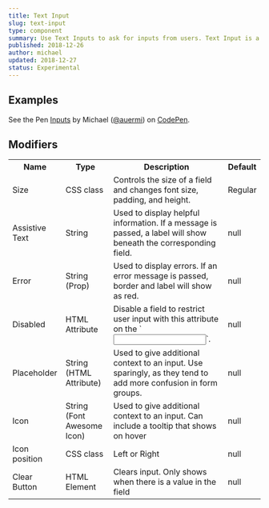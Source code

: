 ```yaml
---
title: Text Input
slug: text-input
type: component
summary: Use Text Inputs to ask for inputs from users. Text Input is a complex component as it has a lot of modifiers
published: 2018-12-26
author: michael
updated: 2018-12-27
status: Experimental
---
```


##  Examples
<p data-height="960" data-theme-id="light" data-slug-hash="BvdrzN" data-default-tab="result" data-user="auermi" data-pen-title="Inputs" class="codepen">See the Pen <a href="https://codepen.io/auermi/pen/BvdrzN/">Inputs</a> by Michael (<a href="https://codepen.io/auermi">@auermi</a>) on <a href="https://codepen.io">CodePen</a>.</p>
<script async src="https://static.codepen.io/assets/embed/ei.js"></script>

## Modifiers
<table> 
    <tr>
        <th>Name</th>
        <th>Type</th>
        <th>Description</th>
        <th>Default</th>
    </tr>
    <tr>
        <td>Size</td>
        <td>CSS class</td>
        <td>Controls the size of a field and changes font size, padding, and height.</td>
        <td>Regular</td>
    </tr>
    <tr>
        <td>Assistive Text</td>
        <td>String</td>
        <td>Used to display helpful information. If a message is passed, a label will show beneath the corresponding field.</td>
        <td>null</td>
    </tr>
    <tr>
        <td>Error</td>
        <td>String (Prop)</td>
        <td>Used to display errors. If an error message is passed, border and label will show as red.</td>
        <td>null</td>
    </tr>
    <tr>
        <td>Disabled</td>
        <td>HTML Attribute</td>
        <td>Disable a field to restrict user input with this attribute on the `<input>`.</td>
        <td>null</td>
    </tr>
    <tr>
        <td>Placeholder</td>
        <td>String (HTML Attribute)</td>
        <td>Used to give additional context to an input. Use sparingly, as they tend to add more confusion in form groups.</td>
        <td>null</td>
    </tr>
    <tr>
        <td>Icon</td>
        <td>String (Font Awesome Icon)</td>
        <td>Used to give additional context to an input. Can include a tooltip that shows on hover</td>
        <td>null</td>
    </tr>
    <tr>
        <td>Icon position</td>
        <td>CSS class</td>
        <td>Left or Right</td>
        <td>null</td>
    </tr>
    <tr>
        <td>Clear Button</td>
        <td>HTML Element</td>
        <td>Clears input. Only shows when there is a value in the field</td>
        <td>null</td>
    </tr>
</table>